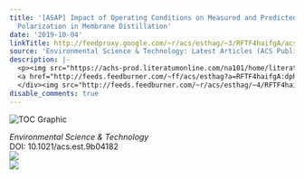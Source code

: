 ```yaml
---
title: '[ASAP] Impact of Operating Conditions on Measured and Predicted Concentration
  Polarization in Membrane Distillation'
date: '2019-10-04'
linkTitle: http://feedproxy.google.com/~r/acs/esthag/~3/RFTF4haifgA/acs.est.9b04182
source: 'Environmental Science & Technology: Latest Articles (ACS Publications)'
description: |-
  <p><img src="https://achs-prod.literatumonline.com/na101/home/literatum/publisher/achs/journals/content/esthag/0/esthag.ahead-of-print/acs.est.9b04182/20191003/images/medium/es9b04182_0008.gif" alt="TOC Graphic"/></p><div><cite>Environmental Science & Technology</cite></div><div>DOI: 10.1021/acs.est.9b04182</div><div class="feedflare">
  <a href="http://feeds.feedburner.com/~ff/acs/esthag?a=RFTF4haifgA:dphkB1yZKOM:yIl2AUoC8zA"><img src="http://feeds.feedburner.com/~ff/acs/esthag?d=yIl2AUoC8zA" border="0"></img></a>
  </div><img src="http://feeds.feedburner.com/~r/acs/esthag/~4/RFTF4haifgA" ...
disable_comments: true
---
```

<p><img src="https://achs-prod.literatumonline.com/na101/home/literatum/publisher/achs/journals/content/esthag/0/esthag.ahead-of-print/acs.est.9b04182/20191003/images/medium/es9b04182_0008.gif" alt="TOC Graphic"/></p><div><cite>Environmental Science & Technology</cite></div><div>DOI: 10.1021/acs.est.9b04182</div><div class="feedflare">
<a href="http://feeds.feedburner.com/~ff/acs/esthag?a=RFTF4haifgA:dphkB1yZKOM:yIl2AUoC8zA"><img src="http://feeds.feedburner.com/~ff/acs/esthag?d=yIl2AUoC8zA" border="0"></img></a>
</div><img src="http://feeds.feedburner.com/~r/acs/esthag/~4/RFTF4haifgA" ...